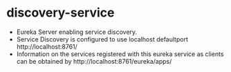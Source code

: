 # discovery-service
* Eureka Server enabling service discovery. 
* Service Discovery is configured to use localhost defaultport http://localhost:8761/
* Information on the services registered with this eureka service as clients can be obtained by http://localhost:8761/eureka/apps/